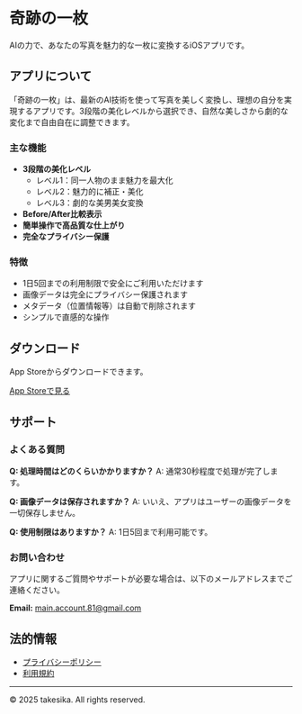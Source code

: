 # 奇跡の一枚

AIの力で、あなたの写真を魅力的な一枚に変換するiOSアプリです。

## アプリについて

「奇跡の一枚」は、最新のAI技術を使って写真を美しく変換し、理想の自分を実現するアプリです。3段階の美化レベルから選択でき、自然な美しさから劇的な変化まで自由自在に調整できます。

### 主な機能

- **3段階の美化レベル**
  - レベル1：同一人物のまま魅力を最大化
  - レベル2：魅力的に補正・美化  
  - レベル3：劇的な美男美女変換
- **Before/After比較表示**
- **簡単操作で高品質な仕上がり**
- **完全なプライバシー保護**

### 特徴

- 1日5回までの利用制限で安全にご利用いただけます
- 画像データは完全にプライバシー保護されます
- メタデータ（位置情報等）は自動で削除されます
- シンプルで直感的な操作

## ダウンロード

App Storeからダウンロードできます。

[App Storeで見る](#)

## サポート

### よくある質問

**Q: 処理時間はどのくらいかかりますか？**
A: 通常30秒程度で処理が完了します。

**Q: 画像データは保存されますか？**
A: いいえ、アプリはユーザーの画像データを一切保存しません。

**Q: 使用制限はありますか？**
A: 1日5回まで利用可能です。

### お問い合わせ

アプリに関するご質問やサポートが必要な場合は、以下のメールアドレスまでご連絡ください。

**Email:** main.account.81@gmail.com

## 法的情報

- [プライバシーポリシー](privacy-policy.md)
- [利用規約](terms-of-service.md)

---

© 2025 takesika. All rights reserved.
